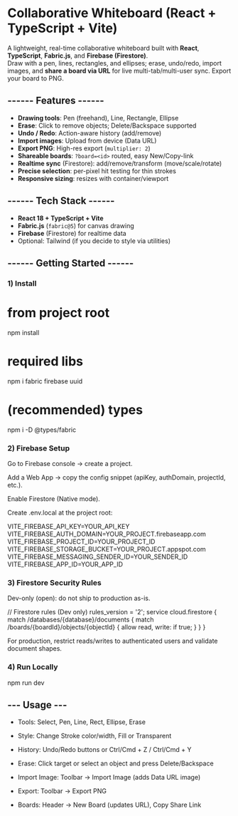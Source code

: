 # Collaborative Whiteboard (React + TypeScript + Vite)

A lightweight, real-time collaborative whiteboard built with **React**, **TypeScript**, **Fabric.js**, and **Firebase (Firestore)**.  
Draw with a pen, lines, rectangles, and ellipses; erase, undo/redo, import images, and **share a board via URL** for live multi-tab/multi-user sync. Export your board to PNG.

## ------ Features ------

- **Drawing tools**: Pen (freehand), Line, Rectangle, Ellipse  
- **Erase**: Click to remove objects; Delete/Backspace supported  
- **Undo / Redo**: Action-aware history (add/remove)  
- **Import images**: Upload from device (Data URL)  
- **Export PNG**: High-res export (`multiplier: 2`)  
- **Shareable boards**: `?board=<id>` routed, easy New/Copy-link  
- **Realtime sync** (Firestore): add/remove/transform (move/scale/rotate)  
- **Precise selection**: per-pixel hit testing for thin strokes  
- **Responsive sizing**: resizes with container/viewport

## ------ Tech Stack ------

- **React 18 + TypeScript + Vite**
- **Fabric.js** (`fabric@5`) for canvas drawing
- **Firebase** (Firestore) for realtime data
- Optional: Tailwind (if you decide to style via utilities)

## ------ Getting Started ------

### 1) Install

# from project root
npm install
# required libs
npm i fabric firebase uuid
# (recommended) types
npm i -D @types/fabric

### 2) Firebase Setup

Go to Firebase console → create a project.

Add a Web App → copy the config snippet (apiKey, authDomain, projectId, etc.).

Enable Firestore (Native mode).

Create .env.local at the project root:

VITE_FIREBASE_API_KEY=YOUR_API_KEY
VITE_FIREBASE_AUTH_DOMAIN=YOUR_PROJECT.firebaseapp.com
VITE_FIREBASE_PROJECT_ID=YOUR_PROJECT_ID
VITE_FIREBASE_STORAGE_BUCKET=YOUR_PROJECT.appspot.com
VITE_FIREBASE_MESSAGING_SENDER_ID=YOUR_SENDER_ID
VITE_FIREBASE_APP_ID=YOUR_APP_ID

### 3) Firestore Security Rules

Dev-only (open): do not ship to production as-is.

// Firestore rules (Dev only)
rules_version = '2';
service cloud.firestore {
  match /databases/{database}/documents {
    match /boards/{boardId}/objects/{objectId} {
      allow read, write: if true;
    }
  }
}

For production, restrict reads/writes to authenticated users and validate document shapes.

### 4) Run Locally
npm run dev

## --- Usage ---

- Tools: Select, Pen, Line, Rect, Ellipse, Erase

- Style: Change Stroke color/width, Fill or Transparent

- History: Undo/Redo buttons or Ctrl/Cmd + Z / Ctrl/Cmd + Y

- Erase: Click target or select an object and press Delete/Backspace

- Import Image: Toolbar → Import Image (adds Data URL image)

- Export: Toolbar → Export PNG

- Boards: Header → New Board (updates URL), Copy Share Link